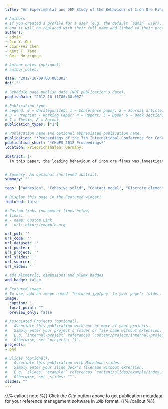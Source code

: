 ```yaml
---
title: "An Experimental and DEM Study of the Behaviour of Iron Ore Fines"

# Authors
# If you created a profile for a user (e.g. the default `admin` user), write the username (folder name) here 
# and it will be replaced with their full name and linked to their profile.
authors:
- admin
- Jin Y. Ooi
- Jian-Fei Chen
- Kent T. Tano
- Geir Horrigmoe

# Author notes (optional)
# author_notes:

date: "2012-10-09T00:00:00Z"
doi: ""

# Schedule page publish date (NOT publication's date).
publishDate: "2012-10-11T00:00:00Z"

# Publication type.
# Legend: 0 = Uncategorized; 1 = Conference paper; 2 = Journal article;
# 3 = Preprint / Working Paper; 4 = Report; 5 = Book; 6 = Book section;
# 7 = Thesis; 8 = Patent
publication_types: ["1"]

# Publication name and optional abbreviated publication name.
publication: "*Proceedings of the 7th International Conference for Conveying and Handling of Particulate Solids - CHoPS 2012*"
publication_short: "*CHoPS 2012 Proceedings*"
location: Friedrichshafen, Germany.

abstract: |-
  In this paper, the loading behaviour of iron ore fines was investigated using both a confined compression test and a uniaxial test. This provides a comprehensive description of the material behaviour in terms of bulk compressibility, loading-unloading stiffness, unconfined strength and lateral pressure ratio. The effect of moisture content on the iron ore fines behaviour is evaluated and comparison is made between the different types of fines materials. DEM simulations of the uniaxial experiments are carried out and the predictions, using a new contact model for iron ore fines, are presented and compared with the experimental data. The results show the significant effect of additional moisture on the cohesive strength of the iron ore fines and the lateral pressure ratio has been evaluated to be 0.39. DEM simulation results are in reasonable agreement with the experimental data.


# Summary. An optional shortened abstract.
summary: ""

tags: ["Adhesion", "Cohesive solid", "Contact model", "Discrete element method", "DEM", "Granular material", "contact"]

# Display this page in the Featured widget?
featured: false

# Custom links (uncomment lines below)
# links:
# - name: Custom Link
#   url: http://example.org

url_pdf: ''
url_code: ''
url_dataset: ''
url_poster: ''
url_project: ''
url_slides: ''
url_source: ''
url_video: ''

# add Altmetric, dimensions and plumx badges
add_badge: false

# Featured image
# To use, add an image named `featured.jpg/png` to your page's folder. 
image:
  caption: ''
  focal_point: ""
  preview_only: false

# Associated Projects (optional).
#   Associate this publication with one or more of your projects.
#   Simply enter your project's folder or file name without extension.
#   E.g. `internal-project` references `content/project/internal-project/index.md`.
#   Otherwise, set `projects: []`.
projects:
- phd

# Slides (optional).
#   Associate this publication with Markdown slides.
#   Simply enter your slide deck's filename without extension.
#   E.g. `slides: "example"` references `content/slides/example/index.md`.
#   Otherwise, set `slides: ""`.
slides: ""
---
```


{{% callout note %}}
Click the *Cite* button above to get publication metadata for your reference management software in *.bib* format.
{{% /callout %}}


